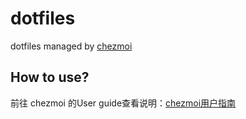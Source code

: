 # dotfiles
dotfiles managed by [chezmoi](https://www.chezmoi.io)  

## How to use?
前往 chezmoi 的User guide查看说明：[chezmoi用户指南](https://www.chezmoi.io/user-guide/command-overview/)    
